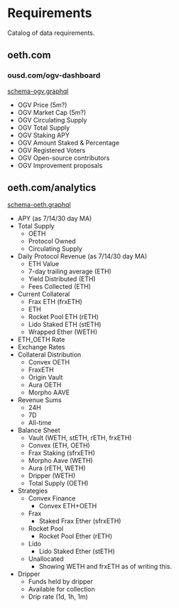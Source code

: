 # Requirements

Catalog of data requirements.

## oeth.com

### ousd.com/ogv-dashboard

[schema-ogv.graphql](..%2Fschema-ogv.graphql)

- OGV Price (5m?)
- OGV Market Cap (5m?)
- OGV Circulating Supply
- OGV Total Supply
- OGV Staking APY
- OGV Amount Staked & Percentage
- OGV Registered Voters
- OGV Open-source contributors
- OGV Improvement proposals

## oeth.com/analytics

[schema-oeth.graphql](..%2Fschema-oeth.graphql)

- APY (as 7/14/30 day MA)
- Total Supply
    - OETH
    - Protocol Owned
    - Circulating Supply
- Daily Protocol Revenue (as 7/14/30 day MA)
    - ETH Value
    - 7-day trailing average (ETH)
    - Yield Distributed (ETH)
    - Fees Collected (ETH)
- Current Collateral
    - Frax ETH (frxETH)
    - ETH
    - Rocket Pool ETH (rETH)
    - Lido Staked ETH (stETH)
    - Wrapped Ether (WETH)
- ETH_OETH Rate
- Exchange Rates
- Collateral Distribution
    - Convex OETH
    - FraxETH
    - Origin Vault
    - Aura OETH
    - Morpho AAVE
- Revenue Sums
    - 24H
    - 7D
    - All-time
- Balance Sheet
    - Vault (WETH, stETH, rETH, frxETH)
    - Convex (ETH, OETH)
    - Frax Staking (sfrxETH)
    - Morpho Aave (WETH)
    - Aura (rETH, WETH)
    - Dripper (WETH)
    - Total Supply (OETH)
- Strategies
    - Convex Finance
        - Convex ETH+OETH
    - Frax
        - Staked Frax Ether (sfrxETH)
    - Rocket Pool
        - Rocket Pool Ether (rETH)
    - Lido
        - Lido Staked Ether (stETH)
    - Unallocated
        - Showing WETH and frxETH as of writing this.
- Dripper
    - Funds held by dripper
    - Available for collection
    - Drip rate (1d, 1h, 1m)


